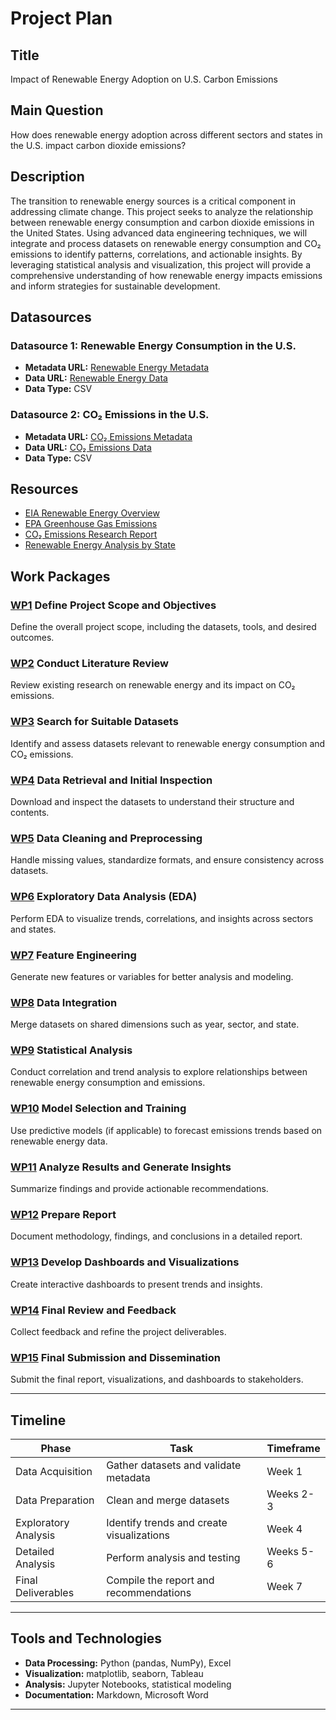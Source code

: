 # Project Plan

## **Title**
Impact of Renewable Energy Adoption on U.S. Carbon Emissions

## **Main Question**
How does renewable energy adoption across different sectors and states in the U.S. impact carbon dioxide emissions?

## **Description**
The transition to renewable energy sources is a critical component in addressing climate change. This project seeks to analyze the relationship between renewable energy consumption and carbon dioxide emissions in the United States. Using advanced data engineering techniques, we will integrate and process datasets on renewable energy consumption and CO₂ emissions to identify patterns, correlations, and actionable insights. By leveraging statistical analysis and visualization, this project will provide a comprehensive understanding of how renewable energy impacts emissions and inform strategies for sustainable development.

## **Datasources**

### **Datasource 1:** Renewable Energy Consumption in the U.S.
- **Metadata URL:** [Renewable Energy Metadata](https://www.kaggle.com/datasets/alistairking/renewable-energy-consumption-in-the-u-s)
- **Data URL:** [Renewable Energy Data](https://www.kaggle.com/datasets/alistairking/renewable-energy-consumption-in-the-u-s?resource=download)
- **Data Type:** CSV

### **Datasource 2:** CO₂ Emissions in the U.S.
- **Metadata URL:** [CO₂ Emissions Metadata](https://www.kaggle.com/datasets/abdelrahman16/co2-emissions-usa)
- **Data URL:** [CO₂ Emissions Data](https://www.kaggle.com/datasets/abdelrahman16/co2-emissions-usa)
- **Data Type:** CSV

## **Resources**

- [EIA Renewable Energy Overview](https://www.eia.gov/renewable/)
- [EPA Greenhouse Gas Emissions](https://www.epa.gov/ghgemissions)
- [CO₂ Emissions Research Report](https://ourworldindata.org/co2-and-other-greenhouse-gas-emissions)
- [Renewable Energy Analysis by State](https://www.nrel.gov/)

## **Work Packages**

### [WP1](#wp1) Define Project Scope and Objectives 
Define the overall project scope, including the datasets, tools, and desired outcomes.
### [WP2](#wp2) Conduct Literature Review
Review existing research on renewable energy and its impact on CO₂ emissions.
### [WP3](#wp3) Search for Suitable Datasets
Identify and assess datasets relevant to renewable energy consumption and CO₂ emissions.
### [WP4](#wp4) Data Retrieval and Initial Inspection
Download and inspect the datasets to understand their structure and contents.
### [WP5](#wp5) Data Cleaning and Preprocessing
Handle missing values, standardize formats, and ensure consistency across datasets.
### [WP6](#wp6) Exploratory Data Analysis (EDA)
Perform EDA to visualize trends, correlations, and insights across sectors and states.
### [WP7](#wp7) Feature Engineering
Generate new features or variables for better analysis and modeling.
### [WP8](#wp8) Data Integration
Merge datasets on shared dimensions such as year, sector, and state.
### [WP9](#wp9) Statistical Analysis
Conduct correlation and trend analysis to explore relationships between renewable energy consumption and emissions.
### [WP10](#wp10) Model Selection and Training
Use predictive models (if applicable) to forecast emissions trends based on renewable energy data.
### [WP11](#wp11) Analyze Results and Generate Insights
Summarize findings and provide actionable recommendations.
### [WP12](#wp12) Prepare Report
Document methodology, findings, and conclusions in a detailed report.
### [WP13](#wp13) Develop Dashboards and Visualizations
Create interactive dashboards to present trends and insights.
### [WP14](#wp14) Final Review and Feedback
Collect feedback and refine the project deliverables.
### [WP15](#wp15) Final Submission and Dissemination
Submit the final report, visualizations, and dashboards to stakeholders.

---

## Timeline

| Phase                | Task                                   | Timeframe         |
|----------------------|----------------------------------------|-------------------|
| Data Acquisition     | Gather datasets and validate metadata | Week 1           |
| Data Preparation     | Clean and merge datasets              | Weeks 2-3        |
| Exploratory Analysis | Identify trends and create visualizations | Week 4        |
| Detailed Analysis    | Perform analysis and testing          | Weeks 5-6        |
| Final Deliverables   | Compile the report and recommendations | Week 7           |

---

## Tools and Technologies
- **Data Processing:** Python (pandas, NumPy), Excel  
- **Visualization:** matplotlib, seaborn, Tableau  
- **Analysis:** Jupyter Notebooks, statistical modeling  
- **Documentation:** Markdown, Microsoft Word  

--- 
